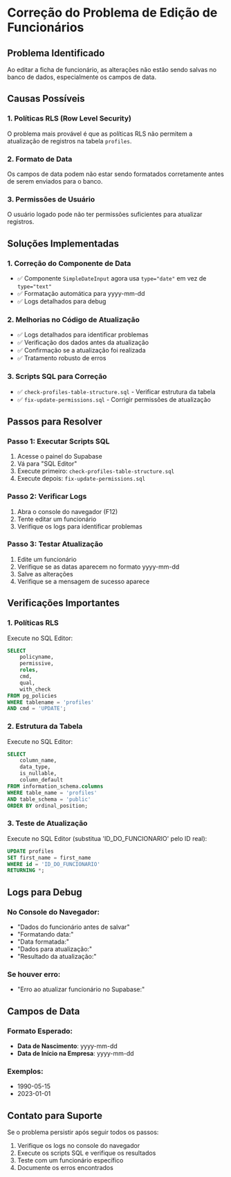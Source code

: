 # Correção do Problema de Edição de Funcionários

## Problema Identificado
Ao editar a ficha de funcionário, as alterações não estão sendo salvas no banco de dados, especialmente os campos de data.

## Causas Possíveis

### 1. Políticas RLS (Row Level Security)
O problema mais provável é que as políticas RLS não permitem a atualização de registros na tabela `profiles`.

### 2. Formato de Data
Os campos de data podem não estar sendo formatados corretamente antes de serem enviados para o banco.

### 3. Permissões de Usuário
O usuário logado pode não ter permissões suficientes para atualizar registros.

## Soluções Implementadas

### 1. Correção do Componente de Data
- ✅ Componente `SimpleDateInput` agora usa `type="date"` em vez de `type="text"`
- ✅ Formatação automática para yyyy-mm-dd
- ✅ Logs detalhados para debug

### 2. Melhorias no Código de Atualização
- ✅ Logs detalhados para identificar problemas
- ✅ Verificação dos dados antes da atualização
- ✅ Confirmação se a atualização foi realizada
- ✅ Tratamento robusto de erros

### 3. Scripts SQL para Correção
- ✅ `check-profiles-table-structure.sql` - Verificar estrutura da tabela
- ✅ `fix-update-permissions.sql` - Corrigir permissões de atualização

## Passos para Resolver

### Passo 1: Executar Scripts SQL
1. Acesse o painel do Supabase
2. Vá para "SQL Editor"
3. Execute primeiro: `check-profiles-table-structure.sql`
4. Execute depois: `fix-update-permissions.sql`

### Passo 2: Verificar Logs
1. Abra o console do navegador (F12)
2. Tente editar um funcionário
3. Verifique os logs para identificar problemas

### Passo 3: Testar Atualização
1. Edite um funcionário
2. Verifique se as datas aparecem no formato yyyy-mm-dd
3. Salve as alterações
4. Verifique se a mensagem de sucesso aparece

## Verificações Importantes

### 1. Políticas RLS
Execute no SQL Editor:
```sql
SELECT 
    policyname,
    permissive,
    roles,
    cmd,
    qual,
    with_check
FROM pg_policies 
WHERE tablename = 'profiles' 
AND cmd = 'UPDATE';
```

### 2. Estrutura da Tabela
Execute no SQL Editor:
```sql
SELECT 
    column_name,
    data_type,
    is_nullable,
    column_default
FROM information_schema.columns 
WHERE table_name = 'profiles' 
AND table_schema = 'public'
ORDER BY ordinal_position;
```

### 3. Teste de Atualização
Execute no SQL Editor (substitua 'ID_DO_FUNCIONARIO' pelo ID real):
```sql
UPDATE profiles 
SET first_name = first_name 
WHERE id = 'ID_DO_FUNCIONARIO' 
RETURNING *;
```

## Logs para Debug

### No Console do Navegador:
- "Dados do funcionário antes de salvar"
- "Formatando data:"
- "Data formatada:"
- "Dados para atualização:"
- "Resultado da atualização:"

### Se houver erro:
- "Erro ao atualizar funcionário no Supabase:"

## Campos de Data

### Formato Esperado:
- **Data de Nascimento**: yyyy-mm-dd
- **Data de Início na Empresa**: yyyy-mm-dd

### Exemplos:
- 1990-05-15
- 2023-01-01

## Contato para Suporte

Se o problema persistir após seguir todos os passos:
1. Verifique os logs no console do navegador
2. Execute os scripts SQL e verifique os resultados
3. Teste com um funcionário específico
4. Documente os erros encontrados 